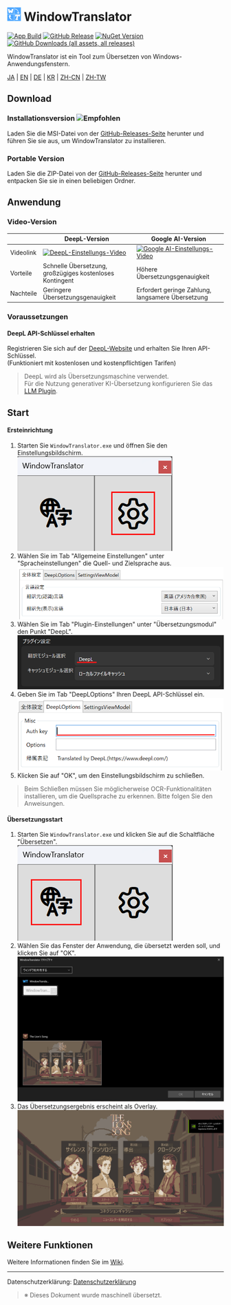 # <img src="images/wt.png" width="32" > WindowTranslator

[![App Build](https://github.com/Freeesia/WindowTranslator/actions/workflows/dotnet-desktop.yml/badge.svg)](https://github.com/Freeesia/WindowTranslator/actions/workflows/dotnet-desktop.yml)
[![GitHub Release](https://img.shields.io/github/v/release/Freeesia/WindowTranslator)](https://github.com/Freeesia/WindowTranslator/releases/latest)
[![NuGet Version](https://img.shields.io/nuget/v/WindowTranslator.Abstractions)](https://www.nuget.org/packages/WindowTranslator.Abstractions)
[![GitHub Downloads (all assets, all releases)](https://img.shields.io/github/downloads/Freeesia/WindowTranslator/total)](https://github.com/Freeesia/WindowTranslator/releases/latest)

WindowTranslator ist ein Tool zum Übersetzen von Windows-Anwendungsfenstern.

[JA](README.md) | [EN](./README.en.md) | [DE](./README.de.md) | [KR](./README.kr.md) | [ZH-CN](./README.zh-cn.md) | [ZH-TW](./README.zh-tw.md)

## Download

### Installationsversion ![Empfohlen](https://img.shields.io/badge/Empfohlen-brightgreen)
Laden Sie die MSI-Datei von der [GitHub-Releases-Seite](https://github.com/Freeesia/WindowTranslator/releases/latest) herunter und führen Sie sie aus, um WindowTranslator zu installieren.

### Portable Version
Laden Sie die ZIP-Datei von der [GitHub-Releases-Seite](https://github.com/Freeesia/WindowTranslator/releases/latest) herunter und entpacken Sie sie in einen beliebigen Ordner.

## Anwendung

### Video-Version
|                   | DeepL-Version | Google AI-Version |
| ----------------- | ------------- | ----------------- |
| Videolink         | [![DeepL-Einstellungs-Video](https://github.com/user-attachments/assets/4abd512f-cff9-45a8-852b-722641458f0b)](https://youtu.be/D7Yb6rIVPI0) | [![Google AI-Einstellungs-Video](https://github.com/user-attachments/assets/9d3a91ab-f1aa-4079-be68-622212ab1b68)](https://youtu.be/Oht0z03M91I) |
| Vorteile          | Schnelle Übersetzung, großzügiges kostenloses Kontingent | Höhere Übersetzungsgenauigkeit |
| Nachteile         | Geringere Übersetzungsgenauigkeit | Erfordert geringe Zahlung, langsamere Übersetzung |

### Voraussetzungen

#### DeepL API-Schlüssel erhalten
Registrieren Sie sich auf der [DeepL-Website](https://www.deepl.com/pro-api) und erhalten Sie Ihren API-Schlüssel.  
(Funktioniert mit kostenlosen und kostenpflichtigen Tarifen)

> DeepL wird als Übersetzungsmaschine verwendet.  
> Für die Nutzung generativer KI-Übersetzung konfigurieren Sie das [LLM Plugin](https://github.com/Freeesia/WindowTranslator/wiki/LLMPlugin).

## Start

#### Ersteinrichtung

1. Starten Sie `WindowTranslator.exe` und öffnen Sie den Einstellungsbildschirm.  
   ![Einstellungen](images/settings.png)
2. Wählen Sie im Tab "Allgemeine Einstellungen" unter "Spracheinstellungen" die Quell- und Zielsprache aus.  
   ![Spracheinstellungen](images/language.png)
3. Wählen Sie im Tab "Plugin-Einstellungen" unter "Übersetzungsmodul" den Punkt "DeepL".  
   ![Translation Module](images/translate_module.png)
4. Geben Sie im Tab "DeepLOptions" Ihren DeepL API-Schlüssel ein.  
   ![DeepL-Einstellungen](images/deepl.png)
5. Klicken Sie auf "OK", um den Einstellungsbildschirm zu schließen.

> Beim Schließen müssen Sie möglicherweise OCR-Funktionalitäten installieren, um die Quellsprache zu erkennen. Bitte folgen Sie den Anweisungen.

#### Übersetzungsstart

1. Starten Sie `WindowTranslator.exe` und klicken Sie auf die Schaltfläche "Übersetzen".  
   ![Übersetzen-Schaltfläche](images/translate.png)
2. Wählen Sie das Fenster der Anwendung, die übersetzt werden soll, und klicken Sie auf "OK".  
   ![Fensterauswahl](images/select.png)
3. Das Übersetzungsergebnis erscheint als Overlay.  
   ![Übersetzungsergebnis](images/result.png)

## Weitere Funktionen

Weitere Informationen finden Sie im [Wiki](https://github.com/Freeesia/WindowTranslator/wiki).

---  
Datenschutzerklärung: [Datenschutzerklärung](PrivacyPolicy.de.md)

> ※ Dieses Dokument wurde maschinell übersetzt.